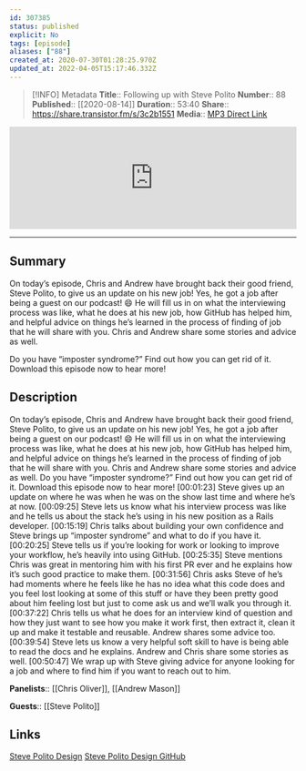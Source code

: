 ```yaml
---
id: 307385
status: published
explicit: No
tags: [episode]
aliases: ["88"]
created_at: 2020-07-30T01:28:25.970Z
updated_at: 2022-04-05T15:17:46.332Z
---
```


> [!INFO] Metadata
> **Title**:: Following up with Steve Polito
> **Number**:: 88
> **Published**:: [[2020-08-14]]
> **Duration**:: 53:40
> **Share**:: <https://share.transistor.fm/s/3c2b1551>
> **Media**:: [MP3 Direct Link](https://dts.podtrac.com/redirect.mp3/media.transistor.fm/3c2b1551/86f55bed.mp3)

<iframe width="100%" height="180" frameborder="no" scrolling="no" seamless src="https://share.transistor.fm/e/3c2b1551/dark"></iframe>

---

## Summary

On today’s episode, Chris and Andrew have brought back their good friend, Steve Polito, to give us an update on his new job! Yes, he got a job after being a guest on our podcast! 😄 He will fill us in on what the interviewing process was like, what he does at his new job, how GitHub has helped him, and helpful advice on things he’s learned in the process of finding of job that he will share with you. Chris and Andrew share some stories and advice as well.

Do you have “imposter syndrome?” Find out how you can get rid of it. Download this episode now to hear more!

## Description

On today’s episode, Chris and Andrew have brought back their good friend, Steve Polito, to give us an update on his new job! Yes, he got a job after being a guest on our podcast! 😄 He will fill us in on what the interviewing process was like, what he does at his new job, how GitHub has helped him, and helpful advice on things he’s learned in the process of finding of job that he will share with you. Chris and Andrew share some stories and advice as well.
Do you have “imposter syndrome?” Find out how you can get rid of it. Download this episode now to hear more!
[00:01:23] Steve gives up an update on where he was when he was on the show last time and where he’s at now.
[00:09:25] Steve lets us know what his interview process was like and he tells us about the stack he’s using in his new position as a Rails developer.
[00:15:19] Chris talks about building your own confidence and Steve brings up “imposter syndrome” and what to do if you have it.
[00:20:25] Steve tells us if you’re looking for work or looking to improve your workflow, he’s heavily into using GitHub.
[00:25:35] Steve mentions Chris was great in mentoring him with his first PR ever and he explains how it’s such good practice to make them.
[00:31:56] Chris asks Steve of he’s had moments where he feels like he has no idea what this code does and you feel lost looking at some of this stuff or have they been pretty good about him feeling lost but just to come ask us and we’ll walk you through it.
[00:37:22] Chris tells us what he does for an interview kind of question and how they just want to see how you make it work first, then extract it, clean it up and make it testable and reusable. Andrew shares some advice too.
[00:39:54] Steve lets us know a very helpful soft skill to have is being able to read the docs and he explains. Andrew and Chris share some stories as well.
[00:50:47] We wrap up with Steve giving advice for anyone looking for a job and where to find him if you want to reach out to him.

**Panelists**:: [[Chris Oliver]], [[Andrew Mason]]

**Guests**:: [[Steve Polito]]

## Links

[Steve Polito Design](https://stevepolito.design/)
[Steve Polito Design GitHub](https://github.com/stevepolitodesign)
